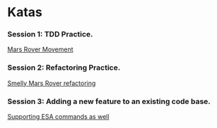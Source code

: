 # Katas

### Session 1: TDD Practice.
[Mars Rover Movement](https://github.com/Codesai/practice_program/tree/master/katas_java/01-mars-rover-movement)

### Session 2: Refactoring Practice.
[Smelly Mars Rover refactoring](https://github.com/Codesai/practice_program/tree/master/katas_java/02_smelly-mars-rover-refactoring)

### Session 3: Adding a new feature to an existing code base.
[Supporting ESA commands as well](https://github.com/Codesai/practice_program/tree/master/katas_java/03-mars-rover-adding-new-feature)


